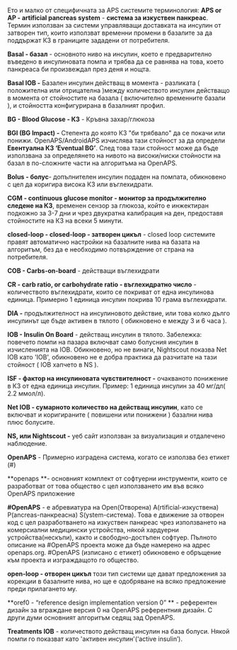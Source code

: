 Ето и малко от специфичната за APS системите терминология:
**APS or AP - artificial pancreas system** - **система за изкуствен панкреас**. Термин използван за системи управляващи доставката на инсулин от затворен тип, които използват временни промени в базалите за да поддържат КЗ в границите зададени от потребителя.

**Basal - базал** - основното ниво на инсулин, което е предварително въведено в инсулиновата помпа и трябва да се равнява на това, което панкреаса би произвеждал през деня и нощта. 

**Basal IOB -** Базален инсулин действащ в момента - разликата ( положителна или отрицателна )между количеството инсулин действащо в момента от стойностите на базала ( включително временните базали ), и стойността конфигурирана в базалният профил.

**BG - Blood Glucose - КЗ** - Кръвна захар/глюкоза

**BGI (BG Impact) -** Степента до която КЗ "би трябвало" да се покачи или понижи. OpenAPS/AndroidAPS изчислява тази стойност за да определи **Евентуална КЗ ‘Eventual BG’**. След това тази стойност може да бъде използвана за определянето на нивото на високи/ниски стойности на базал в по-сложните части на алгоритъма на OpenAPS.

**Bolus - болус**- допълнителен инсулин подаден на помпата, обикновено с цел да коригира висока КЗ или въглехидрати.

**CGM - continuous glucose monitor - монитор за продължително следене на КЗ**, временен сензор за глюкоза, който е инжектиран подкожно за 3-7 дни и чрез двукратна калибрация на ден, предоставя стойностите на КЗ на всеки 5 минути.

**closed-loop - closed-loop - затворен цикъл** - closed loop системите правят автоматично настройки на базалните нива на базата на алгоритъм, без да е необходимо потвърждение от страна на потребителя.

**COB - Carbs-on-board** - действащи въглехидрати

**CR - carb ratio, or carbohydrate ratio - въглехидратно число** - количеството въглехидрати, които се покриват от една инсулинова единица. Примерно 1 единица инсулин покрива 10 грама въглехидрати.

**DIA -** продължителност на инсулиновото действие, или това колко дълго инсулинът ще бъде активен в тялото ( обикновено е между 3 и 6 часа ).

**IOB - Insulin On Board** -  действащ инсулин в тялото. Забележка: повечето помпи на пазара включват само болусния инсулин в изчисленията на IOB. Обикновено, но не винаги, Nightscout показва Net IOB като 'IOB', обикновено не е добра практика да разчитате на тази стойност ( IOB хапчето в NS ).

**ISF - фактор на инсулиновата чувствителност -**  очакваното понижение в КЗ от една единица инсулин. Пример: 1 единица инсулин за 40 мг/дл( 2.2 ммол/л).

**Net IOB - сумарното количество на действащ инсулин**, като се включват и коригираните ( повишени или понижени ) базални нива плюс болусите.

**NS, или Nightscout -** уеб сайт използван за визуализация и отдалечено наблюдение.

**OpenAPS** - Примерно изградена система, когато се използва без етикет (#)

**openaps **- основният комплект от софтуерни инструменти, които се разработват от това общество с цел използването им във всякo OpenAPS приложение

**#OpenAPS** - е абревиатура на Open(Отворена) A(rtificial-изкуствена) P(ancreas-панкреасна) S(ystem-система). Това е движение за отворен код с цел разработването на изкуствен панкреас чрез използването на комерсиални медицински устройства, някой хардуерни устройства(нескъпи), както и свободно-достъпен софтуер. Пълното описание на #OpenAPS проекта може да бъде намерено на адрес openaps.org. #OpenAPS (изписано с етикет) обикновено е обръщение към проекта и изграждащото го общество.

**open-loop - отворен цикъл** този тип системи ще дават предложения за корекции в базалните нива, но ще е одобряване на всяко предложение преди прилагането му.

**oref0 - “reference design implementation version 0” ** - референтен дизайн за вграждане версия 0 на OpenAPS референтния дизайн. С други думи основният алгоритъм седящ зад OpenAPS.

**Treatments IOB** - количеството действащ инсулин на база болуси. Някой помпи го показват като 'активен инсулин'(‘active insulin’).